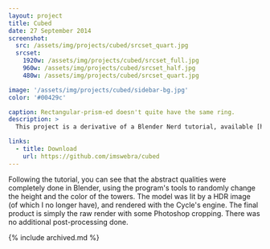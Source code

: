 ```yaml
---
layout: project
title: Cubed
date: 27 September 2014
screenshot:
  src: /assets/img/projects/cubed/srcset_quart.jpg
  srcset:
    1920w: /assets/img/projects/cubed/srcset_full.jpg
    960w: /assets/img/projects/cubed/srcset_half.jpg
    480w: /assets/img/projects/cubed/srcset_quart.jpg

image: '/assets/img/projects/cubed/sidebar-bg.jpg'
color: '#00429c'

caption: Rectangular-prism-ed doesn't quite have the same ring.
description: >
  This project is a derivative of a Blender Nerd tutorial, available [here.](https://vimeo.com/21098838)

links:
  - title: Download
    url: https://github.com/imswebra/cubed
---
```


Following the tutorial, you can see that the abstract qualities were completely done in Blender, using the program's tools to randomly change the height and the color of the towers. The model was lit by a HDR image (of which I no longer have), and rendered with the Cycle's engine. The final product is simply the raw render with some Photoshop cropping. There was no additional post-processing done.

{% include archived.md %}